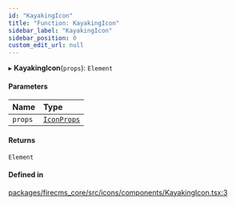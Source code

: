 ```yaml
---
id: "KayakingIcon"
title: "Function: KayakingIcon"
sidebar_label: "KayakingIcon"
sidebar_position: 0
custom_edit_url: null
---
```


▸ **KayakingIcon**(`props`): `Element`

#### Parameters

| Name | Type |
| :------ | :------ |
| `props` | [`IconProps`](../types/IconProps.md) |

#### Returns

`Element`

#### Defined in

[packages/firecms_core/src/icons/components/KayakingIcon.tsx:3](https://github.com/FireCMSco/firecms/blob/d45f3739/packages/firecms_core/src/icons/components/KayakingIcon.tsx#L3)

